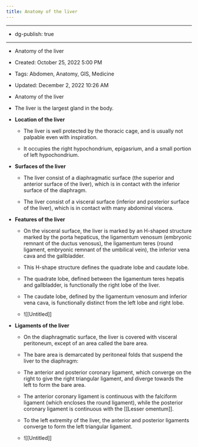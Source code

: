 ```yaml
---
title: Anatomy of the liver
---
```


- --

- dg-publish: true

- --

- Anatomy of the liver

- Created: October 25, 2022 5:00 PM

- Tags: Abdomen, Anatomy, GIS, Medicine

- Updated: December 2, 2022 10:26 AM

- Anatomy of the liver

- The liver is the largest gland in the body.

- ******Location of the liver******
	 - The liver is well protected by the thoracic cage, and is usually not palpable even with inspiration.

	 - It occupies the right hypochondrium, epigasrium, and a small portion of left hypochondrium.

- ******************************************Surfaces of the liver******************************************
	 - The liver consist of a diaphragmatic surface (the superior and anterior surface of the liver), which is in contact with the inferior surface of the diaphragm.

	 - The liver consist of a visceral surface (inferior and posterior surface of the liver), which is in contact with many abdominal viscera.

- ******************************************Features of the liver******************************************
	 - On the visceral surface, the liver is marked by an H-shaped structure marked by the porta hepaticus, the ligamentum venosum (embryonic remnant of the ductus venosus), the ligamentum teres (round ligament, embryonic remnant of the umbilical vein), the inferior vena cava and the gallbladder.

	 - This H-shape structure defines the quadrate lobe and caudate lobe.

	 - The quadrate lobe, defined between the ligamentum teres hepatis and gallbladder, is functionally the right lobe of the liver.

	 - The caudate lobe, defined by the ligamentum venosum and inferior vena cava, is functionally distinct from the left lobe and right lobe.

	 - ![[Untitled]]

- ********************************************Ligaments of the liver********************************************
	 - On the diaphragmatic surface, the liver is covered with visceral peritoneum, except of an area called the bare area.

	 - The bare area is demarcated by peritoneal folds that suspend the liver to the diaphragm:

	 - The anterior and posterior coronary ligament, which converge on the right to give the right triangular ligament, and diverge towards the left to form the bare area.

	 - The anterior coronary ligament is continuous with the falciform ligament (which encloses the round ligament), while the posterior coronary ligament is continuous with the [[Lesser omentum]].

	 - To the left extremity of the liver, the anterior and posterior ligaments converge to form the left triangular ligament.

	 - ![[Untitled]]
